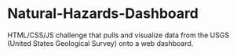 # Natural-Hazards-Dashboard
HTML/CSS/JS challenge that pulls and visualize data from the USGS (United States Geological Survey) onto a web dashboard.
